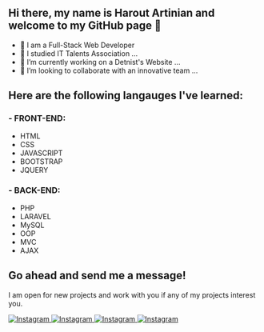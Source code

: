 ## Hi there, my name is Harout Artinian and welcome to my GitHub page 👋

- 👯 I am a Full-Stack Web Developer
- 🔭 I studied IT Talents Association ...
- 🌱 I’m currently working on a Detnist's Website ...
- 👯 I’m looking to collaborate with an innovative team ...

## Here are the following langauges I've learned:

### - FRONT-END:

- HTML
- CSS
- JAVASCRIPT
- BOOTSTRAP
- JQUERY

### - BACK-END:
- PHP
- LARAVEL
- MySQL
- OOP
- MVC
- AJAX

##  Go ahead and send me a message!

I am open for new projects and work with you if any of my projects interest you.

<p>
  <a href = "https://www.instagram.com/harout1998/?hl=en">
   <img alt = "Instagram" src = "https://img.shields.io/badge/Instagram-E4405f?logo=instagram&logoColor=white&style=for-the-badge"/>
    
  <a href = "https://twitter.com/harout_1998">
   <img alt = "Instagram" src = "https://img.shields.io/badge/Twitter-64C2FF?logo=twitter&logoColor=white&style=for-the-badge"/>
    
  <a href = "https://www.facebook.com/harout.h.artinian">
   <img alt = "Instagram" src = "https://img.shields.io/badge/Facebook-006AE8?logo=facebook&logoColor=white&style=for-the-badge"/>
    
  <a href = "https://ng.linkedin.com/in/harout-artinian">
   <img alt = "Instagram" src = "https://img.shields.io/badge/LinkedIn-DD8D00?logo=linkedin&logoColor=white&style=for-the-badge"/>
</p>

